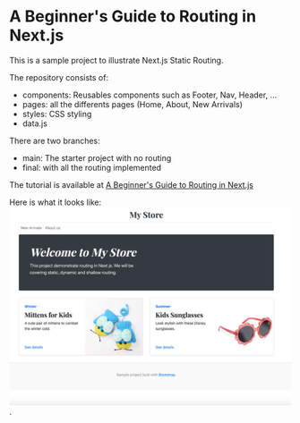 # A Beginner's Guide to Routing in Next.js
This is a sample project to illustrate Next.js Static Routing.

The repository consists of:
- components: Reusables components such as Footer, Nav, Header, ...
- pages: all the differents pages (Home, About, New Arrivals)
- styles: CSS styling
- data.js

There are two branches:
- main: The starter project with no routing
- final: with all the routing implemented

The tutorial is available at [A Beginner's Guide to Routing in Next.js](https://mariestarck.com/next-js-static-routing-explained/)

Here is what it looks like: ![Starter Store](/starter-store.png?raw=true "Starter Store").
